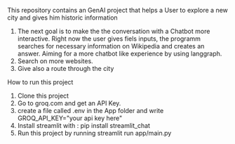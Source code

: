 This repository contains an GenAI project that helps a User to explore a new city and gives him historic information

1) The next goal is to make the the conversation with a Chatbot more interactive. Right now the user gives fiels inputs, the programm searches for necessary information on Wikipedia and creates an answer. Aiming for a more chatbot like experience by using langgraph.
2) Search on more websites.
3) Give also a route through the city



How to run this project

1) Clone this project 
2) Go to groq.com and get an API Key. 
3) create a file called .env in the App folder and write GROQ_API_KEY="your api key here"
4) Install streamlit with : pip install streamlit_chat 
5) Run this project by running streamlit run app/main.py
